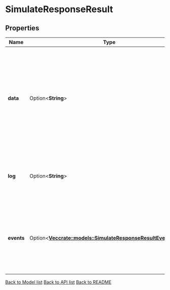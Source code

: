 # SimulateResponseResult

## Properties

Name | Type | Description | Notes
------------ | ------------- | ------------- | -------------
**data** | Option<**String**> | Data is any data returned from message or handler execution. It MUST be length prefixed in order to separate data from multiple message executions. | [optional]
**log** | Option<**String**> | Log contains the log information from message or handler execution. | [optional]
**events** | Option<[**Vec<crate::models::SimulateResponseResultEventsInner>**](Simulate_response_result_events_inner.md)> | Events contains a slice of Event objects that were emitted during message or handler execution. | [optional]

[Back to Model list](../README.md#documentation-for-models) [Back to API list](../README.md#documentation-for-api-endpoints) [Back to README](../README.md)


